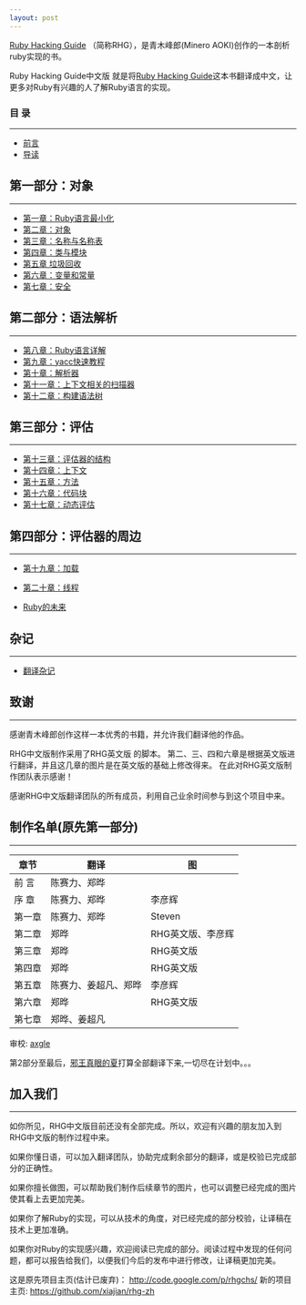 ```yaml
---
layout: post
---
```


[Ruby Hacking Guide](http://i.loveruby.net/ja/rhg/book) （简称RHG），是青木峰郎(Minero AOKI)创作的一本剖析ruby实现的书。

Ruby Hacking Guide中文版 就是将[Ruby Hacking Guide](/en/index.html)这本书翻译成中文，让更多对Ruby有兴趣的人了解Ruby语言的实现。

###  **目 录**
----
- [前言](/zh/0-0-preface)
- [导读](/zh/0-1-intro)

## **第一部分：对象**
----

- [第一章：Ruby语言最小化](/zh/01-minimum)
- [第二章：对象](/zh/02-object)
- [第三章：名称与名称表](/zh/03-name)
- [第四章：类与模块](/zh/04-class)
- [第五章 垃圾回收](/zh/05-gc)
- [第六章：变量和常量](/zh/06-variable)
- [第七章：安全](/zh/07-security)

## **第二部分：语法解析**
----

- [第八章：Ruby语言详解](/zh/08-spec)
- [第九章：yacc快速教程](/zh/09-yacc)
- [第十章：解析器](/zh/10-parser)
- [第十一章：上下文相关的扫描器](/zh/11-contextual)
- [第十二章：构建语法树](/zh/12-syntree)

## **第三部分：评估**
----

- [第十三章：评估器的结构](/zh/13-evaluator)
- [第十四章：上下文](/zh/14-module)
- [第十五章：方法](/zh/15-method)
- [第十六章：代码块](/zh/16-iterator)
- [第十七章：动态评估](/zh/17-anyeval)

## **第四部分：评估器的周边**
----

- [第十九章：加载](/zh/18-load)
- [第二十章：线程](/zh/19-thread)

- [Ruby的未来](/zh/20-fin)

## **杂记**
----
- [翻译杂记](/zh/misc)

## **致谢**
----

感谢青木峰郎创作这样一本优秀的书籍，并允许我们翻译他的作品。

RHG中文版制作采用了RHG英文版 的脚本。 第二、三、四和六章是根据英文版进行翻译，并且这几章的图片是在英文版的基础上修改得来。 在此对RHG英文版制作团队表示感谢！

感谢RHG中文版翻译团队的所有成员，利用自己业余时间参与到这个项目中来。

## **制作名单(原先第一部分)**
----

 章节     |   翻译        |    图 
--------- | ------------- | --------
前 言     |	陈赛力、郑晔  |
序 章     |	陈赛力、郑晔  | 	李彦辉 
第一章    | 陈赛力、郑晔  | Steven 
第二章    | 郑晔 	        | RHG英文版、李彦辉 
第三章    | 郑晔 	        | RHG英文版 
第四章    | 郑晔 	        | RHG英文版 
第五章    | 陈赛力、姜超凡、郑晔 |	李彦辉 
第六章    | 郑晔          |	RHG英文版
第七章    | 郑晔、姜超凡  |


审校: [axgle](http://axgle.github.com/)

第2部分至最后，[邪王真眼的夏](/zh/)打算全部翻译下来,一切尽在计划中。。。

## 加入我们
----

如你所见，RHG中文版目前还没有全部完成。所以，欢迎有兴趣的朋友加入到RHG中文版的制作过程中来。

如果你懂日语，可以加入翻译团队，协助完成剩余部分的翻译，或是校验已完成部分的正确性。

如果你擅长做图，可以帮助我们制作后续章节的图片，也可以调整已经完成的图片使其看上去更加完美。

如果你了解Ruby的实现，可以从技术的角度，对已经完成的部分校验，让译稿在技术上更加准确。

如果你对Ruby的实现感兴趣，欢迎阅读已完成的部分。阅读过程中发现的任何问题，都可以报告给我们，以便我们今后的发布中进行修改，让译稿更加完美。

这是原先项目主页(估计已废弃)： http://code.google.com/p/rhgchs/ 
新的项目主页: https://github.com/xiajian/rhg-zh

